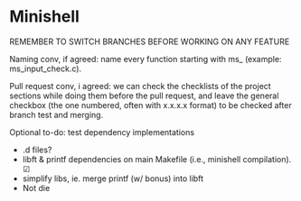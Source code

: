 # Minishell

REMEMBER TO SWITCH BRANCHES BEFORE WORKING ON ANY FEATURE

Naming conv, if agreed: name every function starting with ms_ (example: ms_input_check.c).

Pull request conv, i agreed: we can check the checklists of the project sections while doing them before the pull request, and leave the general checkbox (the one numbered, often with x.x.x.x format) to be checked after branch test and merging.

Optional to-do: test dependency implementations
+ .d files?
+ libft & printf dependencies on main Makefile (i.e., minishell compilation). ☑
+ simplify libs, ie. merge printf (w/ bonus) into libft
+ Not die
